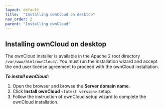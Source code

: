 ```yaml
---
layout: default
title:  "Installing ownCloud on desktop"
nav_order: 2
parent: "Installing ownCloud"
---
```


## Installing ownCloud on desktop

The ownCloud installer is available in the Apache 2 root directory `/var/www/html/ownCloud/`. You must run the installation wizard and accept the end user license agreement to proceed with the ownCloud installation.

***To install ownCloud:***
1.	Open the browser and browse the **Server domain name**.
2.	Click **Install ownCloud** `<latest version>` setup.
3.	Follow the instruction of ownCloud setup wizard to complete the ownCloud installation.